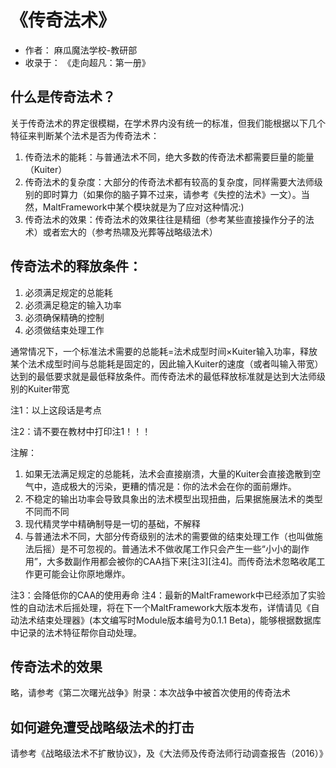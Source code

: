 # 《传奇法术》

- 作者： 麻瓜魔法学校-教研部
- 收录于： 《走向超凡：第一册》

## 什么是传奇法术？

关于传奇法术的界定很模糊，在学术界内没有统一的标准，但我们能根据以下几个特征来判断某个法术是否为传奇法术：

1. 传奇法术的能耗：与普通法术不同，绝大多数的传奇法术都需要巨量的能量（Kuiter）
2. 传奇法术的复杂度：大部分的传奇法术都有较高的复杂度，同样需要大法师级别的即时算力（如果你的脑子算不过来，请参考《失控的法术》一文）。当然，MaltFramework中某个模块就是为了应对这种情况:)
3. 传奇法术的效果：传奇法术的效果往往是精细（参考某些直接操作分子的法术）或者宏大的（参考热啸及光葬等战略级法术）

## 传奇法术的释放条件：

1. 必须满足规定的总能耗
2. 必须满足稳定的输入功率
3. 必须确保精确的控制
4. 必须做结束处理工作

通常情况下，一个标准法术需要的总能耗=法术成型时间×Kuiter输入功率，释放某个法术成型时间与总能耗是固定的，因此输入Kuiter的速度（或者叫输入带宽）达到的最低要求就是最低释放条件。而传奇法术的最低释放标准就是达到大法师级别的Kuiter带宽

注1：以上这段话是考点

注2：请不要在教材中打印注1！！！

注解：

1. 如果无法满足规定的总能耗，法术会直接崩溃，大量的Kuiter会直接逸散到空气中，造成极大的污染，更糟的情况是：你的法术会在你的面前爆炸。
2. 不稳定的输出功率会导致具象出的法术模型出现扭曲，后果据施展法术的类型不同而不同
3. 现代精灵学中精确制导是一切的基础，不解释
4. 与普通法术不同，大部分传奇级别的法术的需要做的结束处理工作（也叫做施法后摇）是不可忽视的。普通法术不做收尾工作只会产生一些“小小的副作用”，大多数副作用都会被你的CAA挡下来[注3][注4]。而传奇法术忽略收尾工作更可能会让你原地爆炸。

注3：会降低你的CAA的使用寿命
注4：最新的MaltFramework中已经添加了实验性的自动法术后摇处理，将在下一个MaltFramework大版本发布，详情请见《自动法术结束处理器》(本文编写时Module版本编号为0.1.1 Beta)，能够根据数据库中记录的法术特征帮你自动处理。

## 传奇法术的效果

略，请参考《第二次曙光战争》附录：本次战争中被首次使用的传奇法术

## 如何避免遭受战略级法术的打击

请参考《战略级法术不扩散协议》，及《大法师及传奇法师行动调查报告（2016）》
